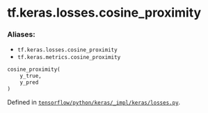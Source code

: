 <div itemscope itemtype="http://developers.google.com/ReferenceObject">
<meta itemprop="name" content="tf.keras.losses.cosine_proximity" />
</div>

# tf.keras.losses.cosine_proximity

### Aliases:

* `tf.keras.losses.cosine_proximity`
* `tf.keras.metrics.cosine_proximity`

``` python
cosine_proximity(
    y_true,
    y_pred
)
```



Defined in [`tensorflow/python/keras/_impl/keras/losses.py`](https://www.tensorflow.org/code/tensorflow/python/keras/_impl/keras/losses.py).

